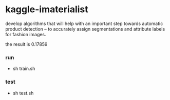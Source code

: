 # kaggle-imaterialist
develop algorithms that will help with an important step towards automatic product detection – to accurately assign segmentations and attribute labels for fashion images.

the result is 0.17859

### run

* sh train.sh

### test

* sh test.sh

  

